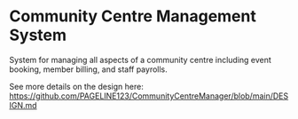 # Community Centre Management System
System for managing all aspects of a community centre including event booking, member billing, and staff payrolls.

See more details on the design here: https://github.com/PAGELINE123/CommunityCentreManager/blob/main/DESIGN.md
